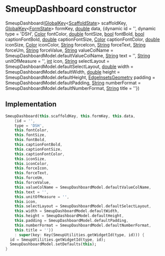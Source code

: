 


# SmeupDashboard constructor







SmeupDashboard([GlobalKey](https://api.flutter.dev/flutter/widgets/GlobalKey-class.html)&lt;[ScaffoldState](https://api.flutter.dev/flutter/material/ScaffoldState-class.html)> scaffoldKey, [GlobalKey](https://api.flutter.dev/flutter/widgets/GlobalKey-class.html)&lt;[FormState](https://api.flutter.dev/flutter/widgets/FormState-class.html)> formKey, [double](https://api.flutter.dev/flutter/dart-core/double-class.html) data, {dynamic id = '', dynamic type = 'DSH', [Color](https://api.flutter.dev/flutter/dart-ui/Color-class.html) fontColor, [double](https://api.flutter.dev/flutter/dart-core/double-class.html) fontSize, [bool](https://api.flutter.dev/flutter/dart-core/bool-class.html) fontBold, [bool](https://api.flutter.dev/flutter/dart-core/bool-class.html) captionFontBold, [double](https://api.flutter.dev/flutter/dart-core/double-class.html) captionFontSize, [Color](https://api.flutter.dev/flutter/dart-ui/Color-class.html) captionFontColor, [double](https://api.flutter.dev/flutter/dart-core/double-class.html) iconSize, [Color](https://api.flutter.dev/flutter/dart-ui/Color-class.html) iconColor, [String](https://api.flutter.dev/flutter/dart-core/String-class.html) forceIcon, [String](https://api.flutter.dev/flutter/dart-core/String-class.html) forceText, [String](https://api.flutter.dev/flutter/dart-core/String-class.html) forceUm, [String](https://api.flutter.dev/flutter/dart-core/String-class.html) forceValue, [String](https://api.flutter.dev/flutter/dart-core/String-class.html) valueColName = SmeupDashboardModel.defaultValueColName, [String](https://api.flutter.dev/flutter/dart-core/String-class.html) text = '', [String](https://api.flutter.dev/flutter/dart-core/String-class.html) unitOfMeasure = '', [int](https://api.flutter.dev/flutter/dart-core/int-class.html) icon, [String](https://api.flutter.dev/flutter/dart-core/String-class.html) selectLayout = SmeupDashboardModel.defaultSelectLayout, [double](https://api.flutter.dev/flutter/dart-core/double-class.html) width = SmeupDashboardModel.defaultWidth, [double](https://api.flutter.dev/flutter/dart-core/double-class.html) height = SmeupDashboardModel.defaultHeight, [EdgeInsetsGeometry](https://api.flutter.dev/flutter/painting/EdgeInsetsGeometry-class.html) padding = SmeupDashboardModel.defaultPadding, [String](https://api.flutter.dev/flutter/dart-core/String-class.html) numberFormat = SmeupDashboardModel.defaultNumberFormat, [String](https://api.flutter.dev/flutter/dart-core/String-class.html) title = ''})





## Implementation

```dart
SmeupDashboard(this.scaffoldKey, this.formKey, this.data,
    {id = '',
    type = 'DSH',
    this.fontColor,
    this.fontSize,
    this.fontBold,
    this.captionFontBold,
    this.captionFontSize,
    this.captionFontColor,
    this.iconSize,
    this.iconColor,
    this.forceIcon,
    this.forceText,
    this.forceUm,
    this.forceValue,
    this.valueColName = SmeupDashboardModel.defaultValueColName,
    this.text = '',
    this.unitOfMeasure = '',
    this.icon,
    this.selectLayout = SmeupDashboardModel.defaultSelectLayout,
    this.width = SmeupDashboardModel.defaultWidth,
    this.height = SmeupDashboardModel.defaultHeight,
    this.padding = SmeupDashboardModel.defaultPadding,
    this.numberFormat = SmeupDashboardModel.defaultNumberFormat,
    this.title = ''})
    : super(key: Key(SmeupUtilities.getWidgetId(type, id))) {
  id = SmeupUtilities.getWidgetId(type, id);
  SmeupDashboardModel.setDefaults(this);
}
```







